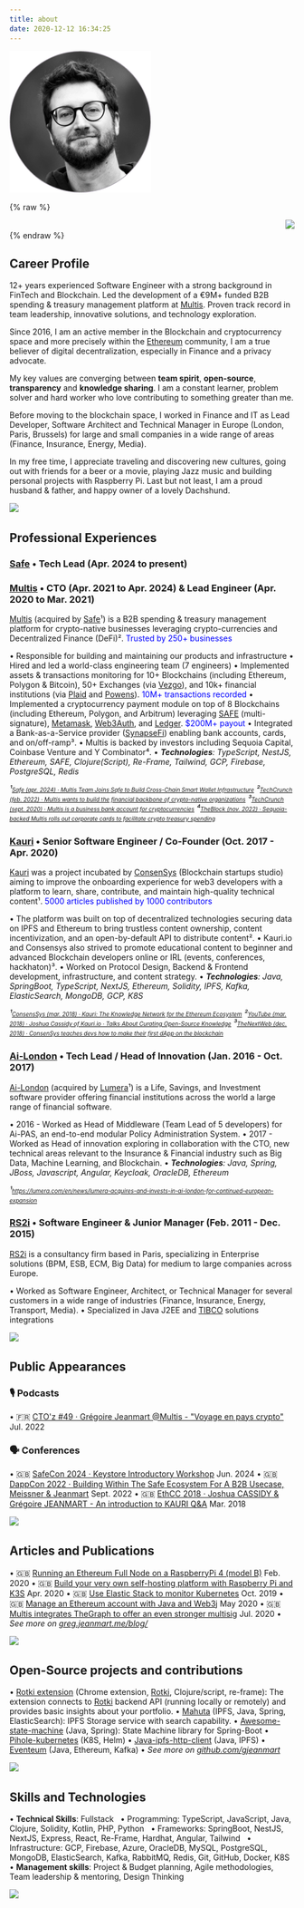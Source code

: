 ```yaml
---
title: about
date: 2020-12-12 16:34:25
---
```


![](/images/greg_profile.png)

{% raw %}
<div style="display: flex; justify-content: flex-end">
  <div><a href="https://docs.google.com/document/d/1Lx5nWjPEVkzmONIkch_Yum3_RKgj2sDozKFqQnUMYDI/export?format=pdf&attachment=false" target="_blank"><img width="48" src="https://play-lh.googleusercontent.com/BvILG98J_N1q5T5bFkXpb9niOmEuwfMlZ838ODhYfVRF-IcCvhZuR2QnvrccQ7-v-OA" /></a></div>
</div>
{% endraw %}



## Career Profile

12+ years experienced Software Engineer with a strong background in FinTech and Blockchain. Led the development of a €9M+ funded B2B spending & treasury management platform at  [Multis](https://multis.co). Proven track record in team leadership, innovative solutions, and technology exploration.

Since 2016, I am an active member in the Blockchain and cryptocurrency space and more precisely within the [Ethereum](http://ethereum.org) community, I am a true believer of digital decentralization, especially in Finance and a privacy advocate.

My key values are converging between **team spirit**, **open-source**, **transparency** and **knowledge sharing**. I am a constant learner, problem solver and hard worker who love contributing to something greater than me.

Before moving to the blockchain space, I worked in Finance and IT as Lead Developer, Software Architect and Technical Manager in Europe (London, Paris, Brussels) for large and small companies in a wide range of areas (Finance, Insurance, Energy, Media).

In my free time, I appreciate traveling and discovering new cultures, going out with friends for a beer or a movie, playing Jazz music and building personal projects with Raspberry Pi.
Last but not least, I am a proud husband & father, and happy owner of a lovely Dachshund.

![](/images/favicon.ico)


## Professional Experiences

### [Safe](https://safe.global) • Tech Lead (Apr. 2024 to present)


### [Multis](https://multis.co) • CTO (Apr. 2021 to Apr. 2024) & Lead Engineer (Apr. 2020 to Mar. 2021)

[Multis](https://multis.co) (acquired by [Safe](https://safe.global)¹) is a B2B spending & treasury management platform for crypto-native businesses leveraging crypto-currencies and Decentralized Finance (DeFi)². <span style="color:blue">Trusted by 250+ businesses</span>

• Responsible for building and maintaining our products and infrastructure
• Hired and led a world-class engineering team (7 engineers)
• Implemented assets & transactions monitoring for 10+ Blockchains (including Ethereum, Polygon & Bitcoin), 50+ Exchanges (via [Vezgo](https://vezgo.com)), and 10k+ financial institutions (via [Plaid](https://plaid.com) and [Powens](https://powens.com)). <span style="color:blue">10M+ transactions recorded</span>
• Implemented a cryptocurrency payment module on top of 8 Blockchains (including Ethereum, Polygon, and Arbitrum) leveraging [SAFE](https://safe.global) (multi-signature), [Metamask](https://metamask.io/), [Web3Auth](https://web3auth.io/), and [Ledger](https://www.ledger.com/). <span style="color:blue">$200M+ payout</span>
• Integrated a Bank-as-a-Service provider ([SynapseFi](https://synapsefi.com/)) enabling bank accounts, cards, and on/off-ramp³.
• Multis is backed by investors including Sequoia Capital, Coinbase Venture and Y Combinator⁴.
• _**Technologies**: TypeScript, NestJS, Ethereum, SAFE, Clojure(Script), Re-Frame, Tailwind, GCP, Firebase, PostgreSQL, Redis_

_¹[<font size="1">Safe (apr. 2024) · Multis Team Joins Safe to Build Cross-Chain Smart Wallet Infrastructure</font>](https://safe.global/blog/multis-joins-safe-to-build-cross-chain-smart-wallet)_
_²[<font size="1">TechCrunch (feb. 2022) · Multis wants to build the financial backbone of crypto-native organizations</font>](https://techcrunch.com/2022/02/17/multis-wants-to-build-the-financial-backbone-of-crypto-native-organizations)_
_³[<font size="1">TechCrunch (sept. 2020) · Multis is a business bank account for cryptocurrencies</font>](https://techcrunch.com/2020/09/29/multis-is-a-business-bank-account-for-cryptocurrencies)_
_⁴[<font size="1">TheBlock (nov. 2022) · Sequoia-backed Multis rolls out corporate cards to facilitate crypto treasury spending</font>](https://www.theblock.co/post/181594/sequoia-backed-multis-rolls-out-corporate-cards-to-facilitate-crypto-treasury-spending-exclusive)_


### [Kauri](https://kauri.io) • Senior Software Engineer / Co-Founder (Oct. 2017 - Apr. 2020)

[Kauri](https://kauri.io) was a project incubated by [ConsenSys](https://consensys.net) (Blockchain startups studio) aiming to improve the onboarding experience for web3 developers with a platform to learn, share, contribute, and maintain high-quality technical content¹. <span style="color:blue">5000 articles published by 1000 contributors</span>

• The platform was built on top of decentralized technologies securing data on IPFS and Ethereum to bring trustless content ownership, content incentivization, and an open-by-default API to distribute content².
• Kauri.io and Consensys also strived to promote educational content to beginner and advanced Blockchain developers online or IRL (events, conferences, hackhaton)³.
• Worked on Protocol Design, Backend & Frontend development, infrastructure, and content strategy.
• _**Technologies**: Java, SpringBoot, TypeScript, NextJS, Ethereum, Solidity, IPFS, Kafka, ElasticSearch, MongoDB, GCP, K8S_

_¹[<font size="1">ConsensSys (mar. 2018) · Kauri: The Knowledge Network for the Ethereum Ecosystem</font>](https://medium.com/consensys-media/kauri-the-knowledge-network-for-the-ethereum-ecosystem-bccc80c0f3ab)_
_²[<font size="1">YouTube (mar. 2018) · Joshua Cassidy of Kauri.io · Talks About Curating Open-Source Knowledge</font>](https://www.youtube.com/watch?v=wclmiAEzQ5M)_
_³[<font size="1">TheNextWeb (dec. 2018) · ConsenSys teaches devs how to make their first dApp on the blockchain</font>](https://thenextweb.com/news/consensys-teach-dapp-blockchain)_


### [Ai-London](https://www.ai-london.com) • Tech Lead / Head of Innovation (Jan. 2016 - Oct. 2017)

[Ai-London](https://www.ai-london.com) (acquired by [Lumera](https://lumera.com/)¹) is a Life, Savings, and Investment software provider offering financial institutions across the world a large range of financial software.

• 2016 - Worked as Head of Middleware (Team Lead of 5 developers) for Ai-PAS, an end-to-end modular Policy Administration System.
• 2017 - Worked as Head of innovation exploring in collaboration with the CTO, new technical areas relevant to the Insurance & Financial industry such as Big Data, Machine Learning, and Blockchain.
• _**Technologies**: Java, Spring, JBoss, Javascript, Angular, Keycloak, OracleDB, Ethereum_

_¹[<font size="1">https://lumera.com/en/news/lumera-acquires-and-invests-in-ai-london-for-continued-european-expansion</font>](https://lumera.com/en/news/lumera-acquires-and-invests-in-ai-london-for-continued-european-expansion/)_


### [RS2i](https://www.rs2i.fr) • Software Engineer & Junior Manager (Feb. 2011 - Dec. 2015)

[RS2i](https://www.rs2i.fr) is a consultancy firm based in Paris, specializing in Enterprise solutions (BPM, ESB, ECM, Big Data) for medium to large companies across Europe.

• Worked as Software Engineer, Architect, or Technical Manager for several customers in a wide range of industries (Finance, Insurance, Energy, Transport, Media).
• Specialized in Java J2EE and  [TIBCO](https://www.tibco.com) solutions integrations


![](/images/favicon.ico)


## Public Appearances

### 🎙 Podcasts

• 🇫🇷 [CTO'z #49 · Grégoire Jeanmart @Multis - "Voyage en pays crypto"](https://podcast.ausha.co/cto-z-1/cto-z-49-gregoire-jeanmart-atmultis-voyage-en-pays-crypto) Jul. 2022

### 🗣️ Conferences

• 🇬🇧 [SafeCon 2024 · Keystore Introductory Workshop](https://www.youtube.com/watch?v=hHmOo7A3vNU) Jun. 2024
• 🇬🇧 [DappCon 2022 · Building Within The Safe Ecosystem For A B2B Usecase, Meissner & Jeanmart](https://www.youtube.com/watch?v=5Zcf9qVAQeA) Sept. 2022
• 🇬🇧 [EthCC 2018 · Joshua CASSIDY & Grégoire JEANMART - An introduction to KAURI Q&A](https://www.youtube.com/live/mA3ljB06GJ4?si=wGFz2oCJpZvDQ6G5&t=1184) Mar. 2018


![](/images/favicon.ico)


## Articles and Publications

• 🇬🇧 [Running an Ethereum Full Node on a RaspberryPi 4 (model B)](https://greg.jeanmart.me/2020/02/23/running-an-ethereum-full-node-on-a-raspberrypi-4-/) Feb. 2020
• 🇬🇧 [Build your very own self-hosting platform with Raspberry Pi and K3S](https://greg.jeanmart.me/2020/04/13/build-your-very-own-self-hosting-platform-wi/) Apr. 2020
• 🇬🇧 [Use Elastic Stack to monitor Kubernetes](https://greg.jeanmart.me/2019/10/19/(15)-getting-started-with-elastic-stack-for-monit/) Oct. 2019
• 🇬🇧 [Manage an Ethereum account with Java and Web3j](https://greg.jeanmart.me/2020/05/01/manage-an-ethereum-account-with-java-and-web3j/) May 2020
• 🇬🇧 [Multis integrates TheGraph to offer an even stronger multisig](https://medium.com/multis/multis-integrates-the-graph-to-offer-an-even-stronger-multisig-wallet-b590a4207f8e) Jul. 2020
• _See more on [greg.jeanmart.me/blog/](https://greg.jeanmart.me/blog/)_


![](/images/favicon.ico)


## Open-Source projects and contributions

• [Rotki extension](https://github.com/gjeanmart/rotki-extension) (Chrome extension, [Rotki](https://rotki.com), Clojure/script, re-frame): The extension connects to [Rotki](https://rotki.com) backend API (running locally or remotely) and provides basic insights about your portfolio.
• [Mahuta](https://github.com/Consensys/Mahuta) (IPFS, Java, Spring, ElasticSearch): IPFS Storage service with search capability.
• [Awesome-state-machine](https://github.com/kauri-io/awesome-state-machine) (Java, Spring): State Machine library for Spring-Boot
• [Pihole-kubernetes](https://github.com/MoJo2600/pihole-kubernetes) (K8S, Helm)
• [Java-ipfs-http-client](https://github.com/ipfs-shipyard/java-ipfs-http-client) (Java, IPFS)
• [Eventeum](https://github.com/eventeum/eventeum) (Java, Ethereum, Kafka)
• _See more on [github.com/gjeanmart](https://github.com/gjeanmart)_


![](/images/favicon.ico)


## Skills and Technologies

• **Technical Skills**: Fullstack
&nbsp;&nbsp;• Programming: TypeScript, JavaScript, Java, Clojure, Solidity, Kotlin, PHP, Python
&nbsp;&nbsp;• Frameworks: SpringBoot, NestJS, NextJS, Express, React, Re-Frame, Hardhat,  Angular, Tailwind
&nbsp;&nbsp;• Infrastructure: GCP, Firebase, Azure, OracleDB, MySQL, PostgreSQL, MongoDB, ElasticSearch, Kafka, RabbitMQ, Redis, Git, GitHub, Docker, K8S
• **Management skills**: Project & Budget planning, Agile methodologies, Team leadership & mentoring, Design Thinking


![](/images/favicon.ico)
